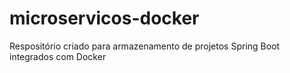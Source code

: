 # microservicos-docker
Respositório criado para armazenamento de projetos Spring Boot integrados com Docker
